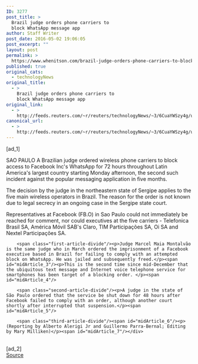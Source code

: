 ```yaml
---
ID: 3277
post_title: >
  Brazil judge orders phone carriers to
  block WhatsApp message app
author: Staff Writer
post_date: 2016-05-02 19:06:05
post_excerpt: ""
layout: post
permalink: >
  https://www.whenitson.com/brazil-judge-orders-phone-carriers-to-block-whatsapp-message-app/
published: true
original_cats:
  - technologyNews
original_title:
  - >
    Brazil judge orders phone carriers to
    block WhatsApp message app
original_link:
  - >
    http://feeds.reuters.com/~r/reuters/technologyNews/~3/6CuaYWSzy4g/us-facebook-brazil-whatsapp-idUSKCN0XT1KB
canonical_url:
  - >
    http://feeds.reuters.com/~r/reuters/technologyNews/~3/6CuaYWSzy4g/us-facebook-brazil-whatsapp-idUSKCN0XT1KB
---
```

 [ad_1]
<br><div id="articleText">
<span id="midArticle_start"/>

<span class="focusParagraph" readability="5"><p><span class="articleLocation">SAO PAULO</span> A Brazilian judge ordered wireless phone carriers to block  access to Facebook Inc's WhatsApp for 72 hours throughout Latin America's largest country starting Monday afternoon, the second such incident against the popular messaging application in five months.</p></span><span id="midArticle_0"/><p>The decision by the judge in the northeastern state of Sergipe applies to the five main wireless operators in Brazil. The reason for the order is not known due to legal secrecy in an ongoing case in the Sergipe state court. </p><span id="midArticle_1"/><p>Representatives at Facebook (<span id="symbol_FB.O_0">FB.O</span>) in Sao Paulo could not immediately be reached for comment, nor could executives at the five carriers - Telefonica Brasil SA, América Móvil SAB's Claro, TIM Participações SA, Oi SA and Nextel Participações SA. </p><span id="midArticle_2"/>
        
        <span class="first-article-divide"/><p>Judge Marcel Maia Montalvão is the same judge who in March ordered the imprisonment of a Facebook executive based in Brazil for failing to comply with an attempted block on WhatsApp. He was jailed and subsequently freed.</p><span id="midArticle_3"/><p>This is the second time since mid-December that the ubiquitous text message and Internet voice telephone service for smartphones has been target of a blocking order. </p><span id="midArticle_4"/>
        
        <span class="second-article-divide"/><p>A judge in the state of São Paulo ordered that the service be shut down for 48 hours after Facebook failed to comply with an order, although another court shortly after interrupted that suspension.</p><span id="midArticle_5"/>
        
        <span class="third-article-divide"/><span id="midArticle_6"/><p> (Reporting by Alberto Alerigi Jr and Guillermo Parra-Bernal; Editing by Mary Milliken)</p><span id="midArticle_7"/></div>
<br>[ad_2]
<br><a href="http://feeds.reuters.com/~r/reuters/technologyNews/~3/6CuaYWSzy4g/us-facebook-brazil-whatsapp-idUSKCN0XT1KB">Source </a>